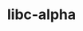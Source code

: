 ---
parent_project: libc
permalink: /engineering/projects/libc/libc-alpha/
project_link_name: libc-alpha
project_stats: 'true'
project_url: n/a
title: libc-alpha
---